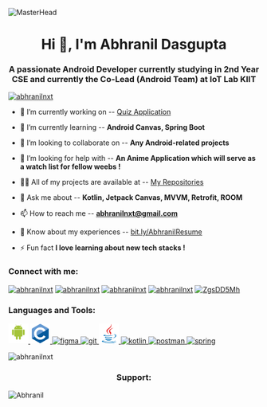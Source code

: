 ![MasterHead](https://cdn-images-1.medium.com/fit/t/1600/480/1*zy5IG2inEQSqeWyPJ7vo-g.gif)
<h1 align="center">Hi 👋, I'm Abhranil Dasgupta</h1>
<h3 align="center">A passionate Android Developer currently studying in 2nd Year CSE and currently the Co-Lead (Android Team) at IoT Lab KIIT</h3>

<p align="left"> <a href="https://twitter.com/abhranilnxt" target="blank"><img src="https://img.shields.io/twitter/follow/abhranilnxt?logo=twitter&style=for-the-badge" alt="abhranilnxt" /></a> </p>

- 🔭 I’m currently working on -- [Quiz Application](https://github.com/AbhranilNXT/QuizApp)

- 🌱 I’m currently learning -- **Android Canvas, Spring Boot**

- 👯 I’m looking to collaborate on -- **Any Android-related projects**

- 🤝 I’m looking for help with -- **An Anime Application which will serve as a watch list for fellow weebs !**

- 👨‍💻 All of my projects are available at -- [My Repositories](https://github.com/AbhranilNXT?tab=repositories)

- 💬 Ask me about -- **Kotlin, Jetpack Canvas, MVVM, Retrofit, ROOM**

- 📫 How to reach me -- **abhranilnxt@gmail.com**

- 📄 Know about my experiences -- [bit.ly/AbhranilResume](https://bit.ly/AbhranilResume)

- ⚡ Fun fact **I love learning about new tech stacks !**

<h3 align="left">Connect with me:</h3>
<p align="left">
<a href="https://twitter.com/abhranilnxt" target="blank"><img align="center" src="https://raw.githubusercontent.com/rahuldkjain/github-profile-readme-generator/master/src/images/icons/Social/twitter.svg" alt="abhranilnxt" height="30" width="40" /></a>
<a href="https://www.linkedin.com/in/abhranildasgupta/" target="blank"><img align="center" src="https://raw.githubusercontent.com/rahuldkjain/github-profile-readme-generator/master/src/images/icons/Social/linked-in-alt.svg" alt="abhranilnxt" height="30" width="40" /></a>
<a href="https://www.instagram.com/abhranil_nxt/" target="blank"><img align="center" src="https://raw.githubusercontent.com/rahuldkjain/github-profile-readme-generator/master/src/images/icons/Social/instagram.svg" alt="abhranilnxt" height="30" width="40" /></a>
<a href="https://www.youtube.com/@abhranilnxt1782" target="blank"><img align="center" src="https://raw.githubusercontent.com/rahuldkjain/github-profile-readme-generator/master/src/images/icons/Social/youtube.svg" alt="abhranilnxt" height="30" width="40" /></a>
<a href="https://discord.gg/ZgsDD5Mh" target="blank"><img align="center" src="https://raw.githubusercontent.com/rahuldkjain/github-profile-readme-generator/master/src/images/icons/Social/discord.svg" alt="ZgsDD5Mh" height="30" width="40" /></a>
</p>

<h3 align="left">Languages and Tools:</h3>
<p align="left"> <a href="https://developer.android.com" target="_blank" rel="noreferrer"> <img src="https://raw.githubusercontent.com/devicons/devicon/master/icons/android/android-original-wordmark.svg" alt="android" width="40" height="40"/> </a> <a href="https://www.cprogramming.com/" target="_blank" rel="noreferrer"> <img src="https://raw.githubusercontent.com/devicons/devicon/master/icons/c/c-original.svg" alt="c" width="40" height="40"/> </a> <a href="https://www.figma.com/" target="_blank" rel="noreferrer"> <img src="https://www.vectorlogo.zone/logos/figma/figma-icon.svg" alt="figma" width="40" height="40"/> </a> <a href="https://git-scm.com/" target="_blank" rel="noreferrer"> <img src="https://www.vectorlogo.zone/logos/git-scm/git-scm-icon.svg" alt="git" width="40" height="40"/> </a> <a href="https://www.java.com" target="_blank" rel="noreferrer"> <img src="https://raw.githubusercontent.com/devicons/devicon/master/icons/java/java-original.svg" alt="java" width="40" height="40"/> </a> <a href="https://kotlinlang.org" target="_blank" rel="noreferrer"> <img src="https://www.vectorlogo.zone/logos/kotlinlang/kotlinlang-icon.svg" alt="kotlin" width="40" height="40"/> </a> <a href="https://postman.com" target="_blank" rel="noreferrer"> <img src="https://www.vectorlogo.zone/logos/getpostman/getpostman-icon.svg" alt="postman" width="40" height="40"/> </a> <a href="https://spring.io/" target="_blank" rel="noreferrer"> <img src="https://www.vectorlogo.zone/logos/springio/springio-icon.svg" alt="spring" width="40" height="40"/> </a> </p>

<p><img align="center" src="https://github-readme-stats.vercel.app/api/top-langs?username=abhranilnxt&show_icons=true&locale=en&layout=compact" alt="abhranilnxt" /></p>

<h3 align="center">Support:</h3>
<p><a href="https://www.buymeacoffee.com/AbhranilNXT"> <img align="left" src="https://cdn.buymeacoffee.com/buttons/v2/default-yellow.png" height="50" width="210" alt="Abhranil" /></a></p><br><br>
